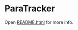 # ParaTracker

Open [README.html](http://htmlpreview.github.io/?https://github.com/ParabolicMinds/ParaTracker/blob/master/README.html) for more info.